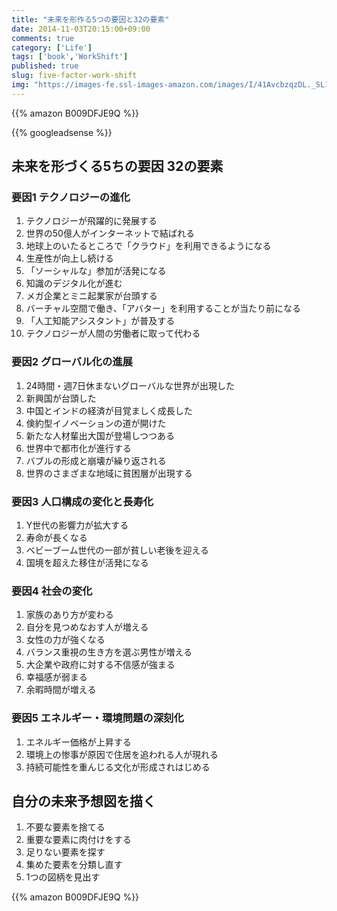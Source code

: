 ```yaml
---
title: "未来を形作る5つの要因と32の要素"
date: 2014-11-03T20:15:00+09:00
comments: true
category: ['Life']
tags: ['book','WorkShift']
published: true
slug: five-factor-work-shift
img: "https://images-fe.ssl-images-amazon.com/images/I/41AvcbzqzDL._SL160_.jpg"
---
```


{{% amazon B009DFJE9Q %}}

{{% googleadsense %}}


## 未来を形づくる5ちの要因 32の要素
### 要因1 テクノロジーの進化

1. テクノロジーが飛躍的に発展する
2. 世界の50億人がインターネットで結ばれる
3. 地球上のいたるところで「クラウド」を利用できるようになる
4. 生産性が向上し続ける
5. 「ソーシャルな」参加が活発になる
6. 知識のデジタル化が進む
7. メガ企業とミニ起業家が台頭する
8. バーチャル空間で働き、「アバター」を利用することが当たり前になる
9. 「人工知能アシスタント」が普及する
10. テクノロジーが人間の労働者に取って代わる


### 要因2 グローバル化の進展


1. 24時間・週7日休まないグローバルな世界が出現した
2. 新興国が台頭した
3. 中国とインドの経済が目覚ましく成長した
4. 倹約型イノベーションの道が開けた
5. 新たな人材輩出大国が登場しつつある
6. 世界中で都市化が進行する
7. バブルの形成と崩壊が繰り返される
8. 世界のさまざまな地域に貧困層が出現する

### 要因3 人口構成の変化と長寿化


1. Y世代の影響力が拡大する
2. 寿命が長くなる
3. ベビーブーム世代の一部が貧しい老後を迎える
4. 国境を超えた移住が活発になる

### 要因4 社会の変化


1. 家族のあり方が変わる
2. 自分を見つめなおす人が増える
3. 女性の力が強くなる
4. バランス重視の生き方を選ぶ男性が増える
5. 大企業や政府に対する不信感が強まる
6. 幸福感が弱まる
7. 余暇時間が増える

### 要因5 エネルギー・環境問題の深刻化

1. エネルギー価格が上昇する
2. 環境上の惨事が原因で住居を追われる人が現れる
3. 持続可能性を重んじる文化が形成されはじめる


## 自分の未来予想図を描く

1. 不要な要素を捨てる
2. 重要な要素に肉付けをする
3. 足りない要素を探す
4. 集めた要素を分類し直す
5. 1つの図柄を見出す

{{% amazon B009DFJE9Q %}}

